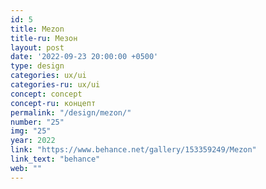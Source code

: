 ```yaml
---
id: 5
title: Mezon
title-ru: Мезон
layout: post
date: '2022-09-23 20:00:00 +0500'
type: design
categories: ux/ui
categories-ru: ux/ui
concept: concept
concept-ru: концепт
permalink: "/design/mezon/"
number: "25"
img: "25"
year: 2022
link: "https://www.behance.net/gallery/153359249/Mezon"
link_text: "behance"
web: ""
---
```

